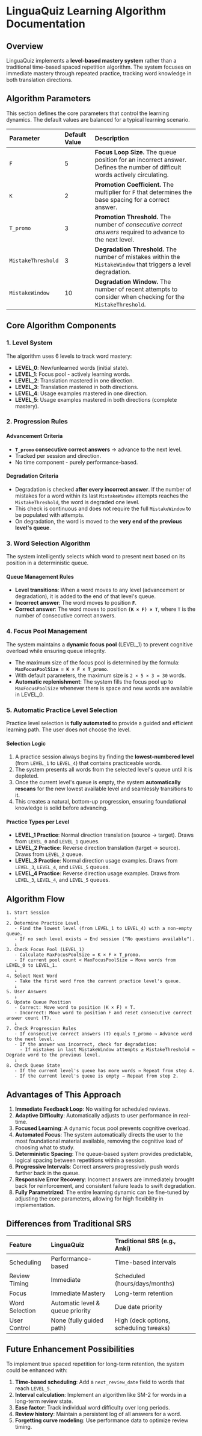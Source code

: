 # LinguaQuiz Learning Algorithm Documentation

## Overview

LinguaQuiz implements a **level-based mastery system** rather than a traditional time-based spaced repetition algorithm. The system focuses on immediate mastery through repeated practice, tracking word knowledge in both translation directions.

## Algorithm Parameters

This section defines the core parameters that control the learning dynamics. The default values are balanced for a typical learning scenario.

| Parameter | Default Value | Description |
| :--- | :--- | :--- |
| `F` | 5 | **Focus Loop Size.** The queue position for an incorrect answer. Defines the number of difficult words actively circulating. |
| `K` | 2 | **Promotion Coefficient.** The multiplier for `F` that determines the base spacing for a correct answer. |
| `T_promo` | 3 | **Promotion Threshold.** The number of *consecutive correct answers* required to advance to the next level. |
| `MistakeThreshold` | 3 | **Degradation Threshold.** The number of mistakes within the `MistakeWindow` that triggers a level degradation. |
| `MistakeWindow` | 10 | **Degradation Window.** The number of recent attempts to consider when checking for the `MistakeThreshold`. |

## Core Algorithm Components

### 1. Level System

The algorithm uses 6 levels to track word mastery:

- **LEVEL_0**: New/unlearned words (initial state).
- **LEVEL_1**: Focus pool - actively learning words.
- **LEVEL_2**: Translation mastered in one direction.
- **LEVEL_3**: Translation mastered in both directions.
- **LEVEL_4**: Usage examples mastered in one direction.
- **LEVEL_5**: Usage examples mastered in both directions (complete mastery).

### 2. Progression Rules

#### Advancement Criteria

- **`T_promo` consecutive correct answers** → advance to the next level.
- Tracked per session and direction.
- No time component - purely performance-based.

#### Degradation Criteria

- Degradation is checked **after every incorrect answer**. If the number of mistakes for a word within its last `MistakeWindow` attempts reaches the `MistakeThreshold`, the word is degraded one level.
- This check is continuous and does not require the full `MistakeWindow` to be populated with attempts.
- On degradation, the word is moved to the **very end of the previous level's queue**.

### 3. Word Selection Algorithm

The system intelligently selects which word to present next based on its position in a deterministic queue.

#### Queue Management Rules

- **Level transitions**: When a word moves to any level (advancement or degradation), it is added to the end of that level's queue.
- **Incorrect answer**: The word moves to position **`F`**.
- **Correct answer**: The word moves to position **`(K × F) × T`**, where `T` is the number of consecutive correct answers.

### 4. Focus Pool Management

The system maintains a **dynamic focus pool** (LEVEL_1) to prevent cognitive overload while ensuring queue integrity.

- The maximum size of the focus pool is determined by the formula: **`MaxFocusPoolSize = K × F × T_promo`**.
- With default parameters, the maximum size is `2 × 5 × 3 = 30` words.
- **Automatic replenishment**: The system fills the focus pool up to `MaxFocusPoolSize` whenever there is space and new words are available in LEVEL_0.

### 5. Automatic Practice Level Selection

Practice level selection is **fully automated** to provide a guided and efficient learning path. The user does not choose the level.

#### Selection Logic

1. A practice session always begins by finding the **lowest-numbered level** (from `LEVEL_1` to `LEVEL_4`) that contains practiceable words.
2. The system presents all words from the selected level's queue until it is depleted.
3. Once the current level's queue is empty, the system **automatically rescans** for the new lowest available level and seamlessly transitions to it.
4. This creates a natural, bottom-up progression, ensuring foundational knowledge is solid before advancing.

#### Practice Types per Level

- **LEVEL_1 Practice**: Normal direction translation (source → target). Draws from `LEVEL_0` and `LEVEL_1` queues.
- **LEVEL_2 Practice**: Reverse direction translation (target → source). Draws from `LEVEL_2` queue.
- **LEVEL_3 Practice**: Normal direction usage examples. Draws from `LEVEL_3`, `LEVEL_4`, and `LEVEL_5` queues.
- **LEVEL_4 Practice**: Reverse direction usage examples. Draws from `LEVEL_3`, `LEVEL_4`, and `LEVEL_5` queues.

## Algorithm Flow

```
1. Start Session
   ↓
2. Determine Practice Level
   - Find the lowest level (from LEVEL_1 to LEVEL_4) with a non-empty queue.
   - If no such level exists → End session ("No questions available").
   ↓
3. Check Focus Pool (LEVEL_1)
   - Calculate MaxFocusPoolSize = K × F × T_promo.
   - If current pool count < MaxFocusPoolSize → Move words from LEVEL_0 to LEVEL_1.
   ↓
4. Select Next Word
   - Take the first word from the current practice level's queue.
   ↓
5. User Answers
   ↓
6. Update Queue Position
   - Correct: Move word to position (K × F) × T.
   - Incorrect: Move word to position F and reset consecutive correct answer count (T).
   ↓
7. Check Progression Rules
   - If consecutive correct answers (T) equals T_promo → Advance word to the next level.
   - If the answer was incorrect, check for degradation:
     - If mistakes in last MistakeWindow attempts ≥ MistakeThreshold → Degrade word to the previous level.
   ↓
8. Check Queue State
   - If the current level's queue has more words → Repeat from step 4.
   - If the current level's queue is empty → Repeat from step 2.
```

## Advantages of This Approach

1. **Immediate Feedback Loop**: No waiting for scheduled reviews.
2. **Adaptive Difficulty**: Automatically adjusts to user performance in real-time.
3. **Focused Learning**: A dynamic focus pool prevents cognitive overload.
4. **Automated Focus**: The system automatically directs the user to the most foundational material available, removing the cognitive load of choosing what to study.
5. **Deterministic Spacing**: The queue-based system provides predictable, logical spacing between repetitions within a session.
6. **Progressive Intervals**: Correct answers progressively push words further back in the queue.
7. **Responsive Error Recovery**: Incorrect answers are immediately brought back for reinforcement, and consistent failure leads to swift degradation.
8. **Fully Parametrized**: The entire learning dynamic can be fine-tuned by adjusting the core parameters, allowing for high flexibility in implementation.

## Differences from Traditional SRS

| Feature | LinguaQuiz | Traditional SRS (e.g., Anki) |
| :--- | :--- | :--- |
| Scheduling | Performance-based | Time-based intervals |
| Review Timing | Immediate | Scheduled (hours/days/months) |
| Focus | Immediate Mastery | Long-term retention |
| Word Selection | Automatic level & queue priority | Due date priority |
| User Control | None (fully guided path) | High (deck options, scheduling tweaks) |

## Future Enhancement Possibilities

To implement true spaced repetition for long-term retention, the system could be enhanced with:

1. **Time-based scheduling**: Add a `next_review_date` field to words that reach `LEVEL_5`.
2. **Interval calculation**: Implement an algorithm like SM-2 for words in a long-term review state.
3. **Ease factor**: Track individual word difficulty over long periods.
4. **Review history**: Maintain a persistent log of all answers for a word.
5. **Forgetting curve modeling**: Use performance data to optimize review timing.